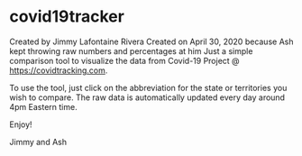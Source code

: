 # covid19tracker
Created by Jimmy Lafontaine Rivera
Created on April 30, 2020 because Ash kept throwing raw numbers and percentages at him
Just a simple comparison tool to visualize the data from Covid-19 Project @ https://covidtracking.com.

To use the tool, just click on the abbreviation for the state or territories you wish to compare. The raw data is automatically updated every day around 4pm Eastern time.

Enjoy!

Jimmy and Ash

